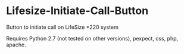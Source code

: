 # Lifesize-Initiate-Call-Button
Button to initiate call on LifeSize *220 system

Requires Python 2.7 (not tested on other versions), pexpect, css, php, apache.
